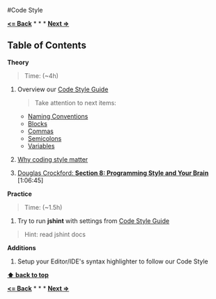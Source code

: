 #Code Style

**[<= Back](casual-programming.md)**		*	*	*	**[Next =>](../organize-code/modules.md)**

## Table of Contents

**Theory**

> Time: (~4h)

1. Overview our [Code Style Guide](https://github.com/airbnb/javascript)
    >Take attention to next items:
    * [Naming Conventions](https://github.com/brotherhood-of-javascript/javascript/tree/master/es5#naming-conventions)
    * [Blocks](https://github.com/brotherhood-of-javascript/javascript/tree/master/es5#blocks)
    * [Commas](https://github.com/brotherhood-of-javascript/javascript/tree/master/es5#commas)
    * [Semicolons](https://github.com/brotherhood-of-javascript/javascript/tree/master/es5#semicolons)
    * [Variables](https://github.com/brotherhood-of-javascript/javascript/tree/master/es5#variables)

1. [Why coding style matter](http://www.smashingmagazine.com/2012/10/25/why-coding-style-matters)
1. [Douglas Crockford: **Section 8: Programming Style and Your Brain**](https://www.youtube.com/watch?v=taaEzHI9xyY) [1:06:45]



**Practice**

> Time: (~1.5h)

1. Try to run **jshint** with settings from [Code Style Guide](https://github.com/airbnb/javascript/tree/master/es5)

>Hint: read jshint docs

**Additions**

1. Setup your Editor/IDE's syntax highlighter to follow our Code Style 

**[⬆ back to top](#table-of-contents)**

**[<= Back](casual-programming.md)**		*	*	*	**[Next =>](../organize-code/modules.md)**
